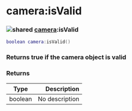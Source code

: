 # camera:isValid

### ![shared](../../home/camera/.gitbook/assets/shared.png) [camera](../../home/camera/home/camera/):isValid

```lua
boolean camera:isValid()
```

### Returns true if the camera object is valid

### Returns

| Type    |    Description |
| ------- | -------------: |
| boolean | No description |
